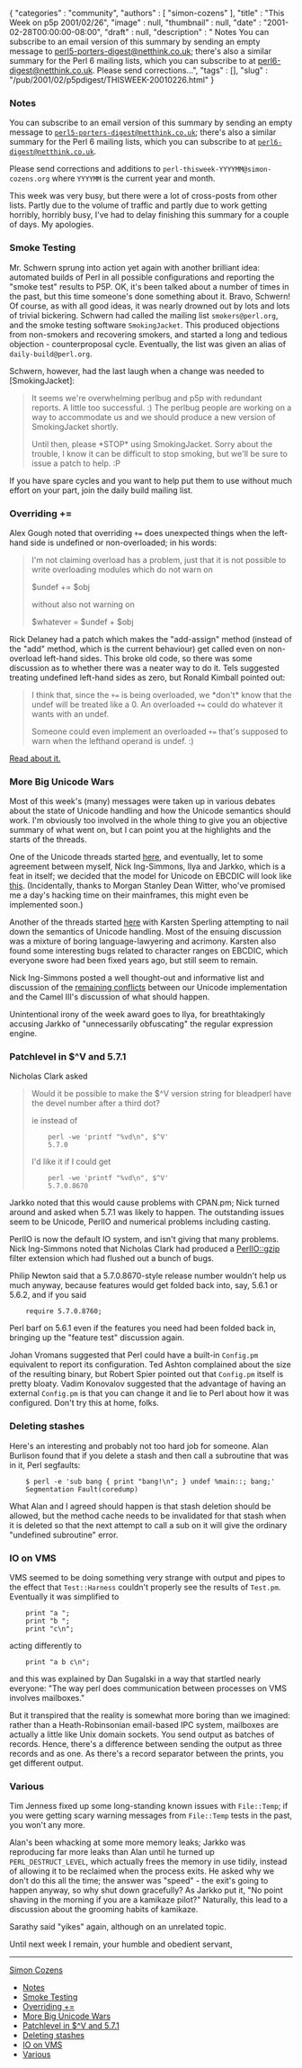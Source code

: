 {
   "categories" : "community",
   "authors" : [
      "simon-cozens"
   ],
   "title" : "This Week on p5p 2001/02/26",
   "image" : null,
   "thumbnail" : null,
   "date" : "2001-02-28T00:00:00-08:00",
   "draft" : null,
   "description" : " Notes You can subscribe to an email version of this summary by sending an empty message to perl5-porters-digest@netthink.co.uk; there's also a similar summary for the Perl 6 mailing lists, which you can subscribe to at perl6-digest@netthink.co.uk. Please send corrections...",
   "tags" : [],
   "slug" : "/pub/2001/02/p5pdigest/THISWEEK-20010226.html"
}



### <span id="Notes">Notes</span>

You can subscribe to an email version of this summary by sending an empty message to [`perl5-porters-digest@netthink.co.uk`](mailto:perl5-porters-digest@netthink.co.uk); there's also a similar summary for the Perl 6 mailing lists, which you can subscribe to at [`perl6-digest@netthink.co.uk`](mailto:perl6-digest@netthink.co.uk).

Please send corrections and additions to `perl-thisweek-YYYYMM@simon-cozens.org` where `YYYYMM` is the current year and month.

This week was very busy, but there were a lot of cross-posts from other lists. Partly due to the volume of traffic and partly due to work getting horribly, horribly busy, I've had to delay finishing this summary for a couple of days. My apologies.

### <span id="Smoke_Testing">Smoke Testing</span>

Mr. Schwern sprung into action yet again with another brilliant idea: automated builds of Perl in all possible configurations and reporting the "smoke test" results to P5P. OK, it's been talked about a number of times in the past, but this time someone's done something about it. Bravo, Schwern! Of course, as with all good ideas, it was nearly drowned out by lots and lots of trivial bickering. Schwern had called the mailing list `smokers@perl.org`, and the smoke testing software `SmokingJacket`. This produced objections from non-smokers and recovering smokers, and started a long and tedious objection - counterproposal cycle. Eventually, the list was given an alias of `daily-build@perl.org`.

Schwern, however, had the last laugh when a change was needed to \[SmokingJacket\]:

> It seems we're overwhelming perlbug and p5p with redundant reports. A little too successful. :) The perlbug people are working on a way to accommodate us and we should produce a new version of SmokingJacket shortly.
>
> Until then, please \*STOP\* using SmokingJacket. Sorry about the trouble, I know it can be difficult to stop smoking, but we'll be sure to issue a patch to help. :P

If you have spare cycles and you want to help put them to use without much effort on your part, join the daily build mailing list.

### <span id="Overriding_">Overriding +=</span>

Alex Gough noted that overriding `+=` does unexpected things when the left-hand side is undefined or non-overloaded; in his words:

> I'm not claiming overload has a problem, just that it is not possible to write overloading modules which do not warn on
>
> $undef += $obj
>
> without also not warning on
>
> $whatever = $undef + $obj

Rick Delaney had a patch which makes the "add-assign" method (instead of the "add" method, which is the current behaviour) get called even on non-overload left-hand sides. This broke old code, so there was some discussion as to whether there was a neater way to do it. Tels suggested treating undefined left-hand sides as zero, but Ronald Kimball pointed out:

> I think that, since the `+=` is being overloaded, we \*don't\* know that the undef will be treated like a 0. An overloaded `+=` could do whatever it wants with an undef.
>
> Someone could even implement an overloaded `+=` that's supposed to warn when the lefthand operand is undef. :)

[Read about it.](http://www.xray.mpe.mpg.de/mailing-lists/perl5-porters/2001-02/msg00959.html)

### <span id="More_Big_Unicode_Wars">More Big Unicode Wars</span>

Most of this week's (many) messages were taken up in various debates about the state of Unicode handling and how the Unicode semantics should work. I'm obviously too involved in the whole thing to give you an objective summary of what went on, but I can point you at the highlights and the starts of the threads.

One of the Unicode threads started [here](http://www.xray.mpe.mpg.de/mailing-lists/perl5-porters/2001-02/msg01091.html), and eventually, let to some agreement between myself, Nick Ing-Simmons, Ilya and Jarkko, which is a feat in itself; we decided that the model for Unicode on EBCDIC will look like [this](http://www.xray.mpe.mpg.de/mailing-lists/perl5-porters/2001-02/msg01259.html). (Incidentally, thanks to Morgan Stanley Dean Witter, who've promised me a day's hacking time on their mainframes, this might even be implemented soon.)

Another of the threads started [here](http://www.xray.mpe.mpg.de/mailing-lists/perl5-porters/2001-02/msg01369.html) with Karsten Sperling attempting to nail down the semantics of Unicode handling. Most of the ensuing discussion was a mixture of boring language-lawyering and acrimony. Karsten also found some interesting bugs related to character ranges on EBCDIC, which everyone swore had been fixed years ago, but still seem to remain.

Nick Ing-Simmons posted a well thought-out and informative list and discussion of the [remaining conflicts](http://www.xray.mpe.mpg.de/mailing-lists/perl5-porters/2001-02/msg01563.html) between our Unicode implementation and the Camel III's discussion of what should happen.

Unintentional irony of the week award goes to Ilya, for breathtakingly accusing Jarkko of "unnecessarily obfuscating" the regular expression engine.

### <span id="Patchlevel_in_V_and_571">Patchlevel in $^V and 5.7.1</span>

Nicholas Clark asked

> Would it be possible to make the $^V version string for bleadperl have the devel number after a third dot?
>
> ie instead of
>
>         perl -we 'printf "%vd\n", $^V'
>         5.7.0
>
> I'd like it if I could get
>
>         perl -we 'printf "%vd\n", $^V'
>         5.7.0.8670

Jarkko noted that this would cause problems with CPAN.pm; Nick turned around and asked when 5.7.1 was likely to happen. The outstanding issues seem to be Unicode, PerlIO and numerical problems including casting.

PerlIO is now the default IO system, and isn't giving that many problems. Nick Ing-Simmons noted that Nicholas Clark had produced a [PerlIO::gzip](http://search.cpan.org/search?dist=PerlIO-gzip) filter extension which had flushed out a bunch of bugs.

Philip Newton said that a 5.7.0.8670-style release number wouldn't help us much anyway, because features would get folded back into, say, 5.6.1 or 5.6.2, and if you said

        require 5.7.0.8760;

Perl barf on 5.6.1 even if the features you need had been folded back in, bringing up the "feature test" discussion again.

Johan Vromans suggested that Perl could have a built-in `Config.pm` equivalent to report its configuration. Ted Ashton complained about the size of the resulting binary, but Robert Spier pointed out that `Config.pm` itself is pretty bloaty. Vadim Konovalov suggested that the advantage of having an external `Config.pm` is that you can change it and lie to Perl about how it was configured. Don't try this at home, folks.

### <span id="Deleting_stashes">Deleting stashes</span>

Here's an interesting and probably not too hard job for someone. Alan Burlison found that if you delete a stash and then call a subroutine that was in it, Perl segfaults:

        $ perl -e 'sub bang { print "bang!\n"; } undef %main::; bang;'
        Segmentation Fault(coredump)

What Alan and I agreed should happen is that stash deletion should be allowed, but the method cache needs to be invalidated for that stash when it is deleted so that the next attempt to call a sub on it will give the ordinary "undefined subroutine" error.

### <span id="IO_on_VMS">IO on VMS</span>

VMS seemed to be doing something very strange with output and pipes to the effect that `Test::Harness` couldn't properly see the results of `Test.pm`. Eventually it was simplified to

        print "a ";
        print "b ";
        print "c\n";

acting differently to

        print "a b c\n";

and this was explained by Dan Sugalski in a way that startled nearly everyone: "The way perl does communication between processes on VMS involves mailboxes."

But it transpired that the reality is somewhat more boring than we imagined: rather than a Heath-Robinsonian email-based IPC system, mailboxes are actually a little like Unix domain sockets. You send output as batches of records. Hence, there's a difference between sending the output as three records and as one. As there's a record separator between the prints, you get different output.

### <span id="Various">Various</span>

Tim Jenness fixed up some long-standing known issues with `File::Temp`; if you were getting scary warning messages from `File::Temp` tests in the past, you won't any more.

Alan's been whacking at some more memory leaks; Jarkko was reproducing far more leaks than Alan until he turned up `PERL_DESTRUCT_LEVEL`, which actually frees the memory in use tidily, instead of allowing it to be reclaimed when the process exits. He asked why we don't do this all the time; the answer was "speed" - the exit's going to happen anyway, so why shut down gracefully? As Jarkko put it, "No point shaving in the morning if you are a kamikaze pilot?" Naturally, this lead to a discussion about the grooming habits of kamikaze.

Sarathy said "yikes" again, although on an unrelated topic.

Until next week I remain, your humble and obedient servant,

------------------------------------------------------------------------

[Simon Cozens](mailto:simon@brecon.co.uk)
-   [Notes](#Notes)
-   [Smoke Testing](#Smoke_Testing)
-   [Overriding +=](#Overriding_)
-   [More Big Unicode Wars](#More_Big_Unicode_Wars)
-   [Patchlevel in $^V and 5.7.1](#Patchlevel_in_V_and_571)
-   [Deleting stashes](#Deleting_stashes)
-   [IO on VMS](#IO_on_VMS)
-   [Various](#Various)

